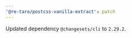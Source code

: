 ```yaml
---
'@re-taro/postcss-vanilla-extract': patch
---
```


Updated dependency `@changesets/cli` to `2.29.2`.
